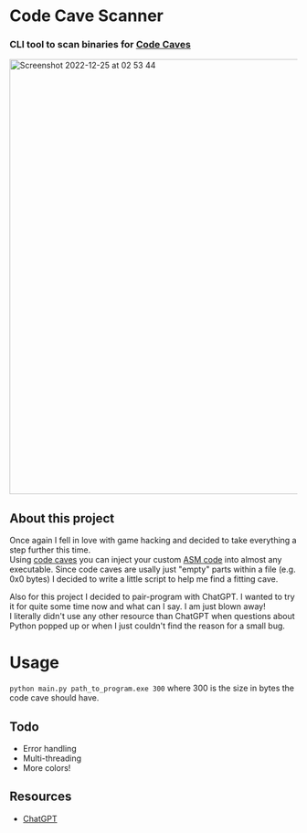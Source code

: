 # Code Cave Scanner

### CLI tool to scan binaries for [Code Caves](https://en.wikipedia.org/wiki/Code_cave)


<img width="762" alt="Screenshot 2022-12-25 at 02 53 44" src="https://user-images.githubusercontent.com/24588573/209455102-221befac-e967-4b22-9876-3ac9b7cae937.png">

## About this project

Once again I fell in love with game hacking and decided to take everything a step further this time.  
Using [code caves](https://en.wikipedia.org/wiki/Code_cave) you can inject your custom [ASM code](https://en.wikipedia.org/wiki/Assembly_language) into almost any executable.
Since code caves are usally just "empty" parts within a file (e.g. 0x0 bytes) I decided to write a little script to help me find a fitting cave.

Also for this project I decided to pair-program with ChatGPT. I wanted to try it for quite some time now and what can I say. I am just blown away!  
I literally didn't use any other resource than ChatGPT when questions about Python popped up or when I just couldn't find the reason for a small bug.

# Usage

`python main.py path_to_program.exe 300` where 300 is the size in bytes the code cave should have.


## Todo

- Error handling
- Multi-threading
- More colors!

## Resources

- [ChatGPT](https://openai.com/blog/chatgpt/)
